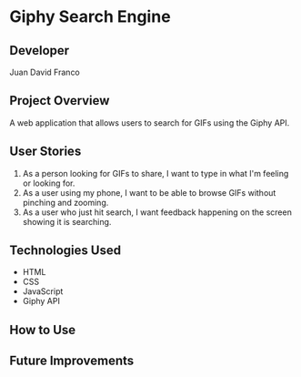 # Giphy Search Engine

## Developer
Juan David Franco

## Project Overview
A web application that allows users to search for GIFs using the Giphy API.

## User Stories
1. As a person looking for GIFs to share, I want to type in what I'm feeling or looking for.
2. As a user using my phone, I want to be able to browse GIFs without pinching and zooming.
3. As a user who just hit search, I want feedback happening on the screen showing it is searching.

## Technologies Used
- HTML
- CSS
- JavaScript
- Giphy API

## How to Use


## Future Improvements
